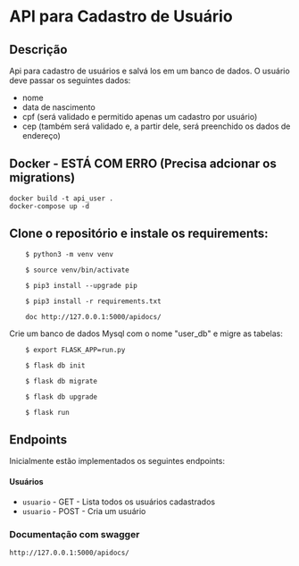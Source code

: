# API para Cadastro de Usuário

## Descrição
Api para cadastro de usuários e salvá los em um banco de dados. O usuário deve 
passar os seguintes dados:
- nome
- data de nascimento
- cpf (será validado e permitido apenas um cadastro por usuário)
- cep (também será validado e, a partir dele, será preenchido os dados de endereço)

## Docker - ESTÁ COM ERRO (Precisa adcionar os migrations)


```
docker build -t api_user .
docker-compose up -d
```

## Clone o repositório e instale os requirements: 
```
    $ python3 -m venv venv

    $ source venv/bin/activate

    $ pip3 install --upgrade pip

    $ pip3 install -r requirements.txt

    doc http://127.0.0.1:5000/apidocs/
```
Crie um banco de dados Mysql com o nome "user_db" e migre as tabelas:
```
    $ export FLASK_APP=run.py

    $ flask db init

    $ flask db migrate

    $ flask db upgrade

    $ flask run
```
## Endpoints 
Inicialmente estão implementados os seguintes endpoints:

#### Usuários
- ``` usuario ``` - GET - Lista todos os usuários cadastrados
- ``` usuario ``` - POST - Cria um usuário 

### Documentação com swagger
```
http://127.0.0.1:5000/apidocs/
```
